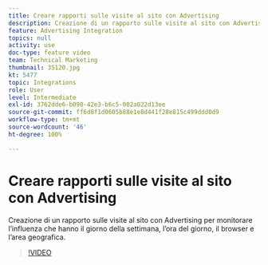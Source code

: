 ```yaml
---
title: Creare rapporti sulle visite al sito con Advertising
description: Creazione di un rapporto sulle visite al sito con Advertising per monitorare l’influenza che hanno il giorno della settimana, l’ora del giorno, il browser e l’area geografica.
feature: Advertising Integration
topics: null
activity: use
doc-type: feature video
team: Technical Marketing
thumbnail: 35120.jpg
kt: 5477
topic: Integrations
role: User
level: Intermediate
exl-id: 3762dde6-b090-42e3-b6c5-002a022d13ee
source-git-commit: ff6d8f1d0605b88e1e8d441f28e815c499ddd0d9
workflow-type: tm+mt
source-wordcount: '46'
ht-degree: 100%

---
```


# Creare rapporti sulle visite al sito con Advertising 

Creazione di un rapporto sulle visite al sito con Advertising per monitorare l’influenza che hanno il giorno della settimana, l’ora del giorno, il browser e l’area geografica.

>[!VIDEO](https://video.tv.adobe.com/v/35120/?quality=12&learn=on)
